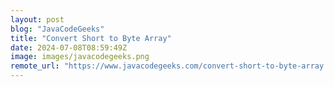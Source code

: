 ```yaml
---
layout: post
blog: "JavaCodeGeeks"
title: "Convert Short to Byte Array"
date: 2024-07-08T08:59:49Z
image: images/javacodegeeks.png
remote_url: "https://www.javacodegeeks.com/convert-short-to-byte-array.html"
---
```

